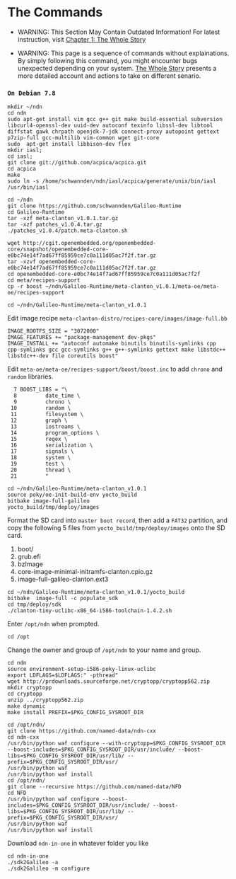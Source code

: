 # The Commands

* WARNING: This Section May Contain Outdated Information! For latest instruction, visit [Chapter 1: The Whole Story](chapter1.md)

* WARNING: This page is a sequence of commands without explainations. By simply following this command, you might encounter bugs unexpected depending on your system. [The Whole Story](chapter1.md) presents a more detailed account and actions to take on different senario.

### `On Debian 7.8`
```
mkdir ~/ndn
cd ndn
sudo apt-get install vim gcc g++ git make build-essential subversion libcurl4-openssl-dev uuid-dev autoconf texinfo libssl-dev libtool diffstat gawk chrpath openjdk-7-jdk connect-proxy autopoint gettext p7zip-full gcc-multilib vim-common wget git-core
sudo  apt-get install libbison-dev flex
mkdir iasl;
cd iasl;
git clone git://github.com/acpica/acpica.git
cd acpica
make
sudo ln -s /home/schwannden/ndn/iasl/acpica/generate/unix/bin/iasl /usr/bin/iasl

cd ~/ndn
git clone https://github.com/schwannden/Galileo-Runtime
cd Galileo-Runtime
tar -xzf meta-clanton_v1.0.1.tar.gz
tar -xzf patches_v1.0.4.tar.gz
./patches_v1.0.4/patch.meta-clanton.sh

wget http://cgit.openembedded.org/openembedded-core/snapshot/openembedded-core-e0bc74e14f7ad67ff85959ce7c0a111d05ac7f2f.tar.gz
tar -xzvf openembedded-core-e0bc74e14f7ad67ff85959ce7c0a111d05ac7f2f.tar.gz
cd openembedded-core-e0bc74e14f7ad67ff85959ce7c0a111d05ac7f2f
cd meta/recipes-support
cp -r boost ~/ndn/Galileo-Runtime/meta-clanton_v1.0.1/meta-oe/meta-oe/recipes-support

cd ~/ndn/Galileo-Runtime/meta-clanton_v1.0.1
```

Edit image recipe `meta-clanton-distro/recipes-core/images/image-full.bb`
```
IMAGE_ROOTFS_SIZE = "3072000"
IMAGE_FEATURES += "package-management dev-pkgs"
IMAGE_INSTALL += "autoconf automake binutils binutils-symlinks cpp cpp-symlinks gcc gcc-symlinks g++ g++-symlinks gettext make libstdc++ libstdc++-dev file coreutils boost"
```

Edit `meta-oe/meta-oe/recipes-support/boost/boost.inc` to add `chrono` and `random` libraries.

```
  7 BOOST_LIBS = "\
  8         date_time \
  9         chrono \
 10         random \
 11         filesystem \
 12         graph \
 13         iostreams \
 14         program_options \
 15         regex \
 16         serialization \
 17         signals \
 18         system \
 19         test \
 20         thread \
 21         "
```

```
cd ~/ndn/Galileo-Runtime/meta-clanton_v1.0.1
source poky/oe-init-build-env yocto_build
bitbake image-full-galileo
yocto_build/tmp/deploy/images
```

Format the SD card into `master boot record`, then add a `FAT32` partition, and copy the following 5 files from `yocto_build/tmp/deploy/images` onto the SD card.
1. boot/
2. grub.efi
3. bzImage
4. core-image-minimal-initramfs-clanton.cpio.gz
5. image-full-galileo-clanton.ext3


```
cd ~/ndn/Galileo-Runtime/meta-clanton_v1.0.1/yocto_build
bitbake  image-full -c populate_sdk
cd tmp/deploy/sdk
./clanton-tiny-uclibc-x86_64-i586-toolchain-1.4.2.sh
```
Enter `/opt/ndn` when prompted.
```
cd /opt
```
Change the owner and group of `/opt/ndn` to your name and group.
```
cd ndn
source environment-setup-i586-poky-linux-uclibc
export LDFLAGS=$LDFLAGS:" -pthread"
wget http://prdownloads.sourceforge.net/cryptopp/cryptopp562.zip
mkdir cryptopp
cd cryptopp
unzip ../cryptopp562.zip
make dynamic
make install PREFIX=$PKG_CONFIG_SYSROOT_DIR

cd /opt/ndn/
git clone https://github.com/named-data/ndn-cxx
cd ndn-cxx
/usr/bin/python waf configure --with-cryptopp=$PKG_CONFIG_SYSROOT_DIR --boost-includes=$PKG_CONFIG_SYSROOT_DIR/usr/include/ --boost-libs=$PKG_CONFIG_SYSROOT_DIR/usr/lib/ --prefix=$PKG_CONFIG_SYSROOT_DIR/usr/
/usr/bin/python waf
/usr/bin/python waf install
cd /opt/ndn/
git clone --recursive https://github.com/named-data/NFD
cd NFD
/usr/bin/python waf configure --boost-includes=$PKG_CONFIG_SYSROOT_DIR/usr/include/ --boost-libs=$PKG_CONFIG_SYSROOT_DIR/usr/lib/ --prefix=$PKG_CONFIG_SYSROOT_DIR/usr/
/usr/bin/python waf
/usr/bin/python waf install
```
Download `ndn-in-one` in whatever folder you like
```
cd ndn-in-one
./sdk2Galileo -a
./sdk2Galileo -m configure
```

